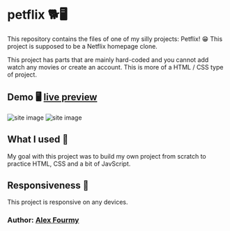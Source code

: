 # petflix 🐕🖥

This repository contains the files of one of my silly projects: Petflix! 😁 This project is supposed to be a Netflix homepage clone.

This project has parts that are mainly hard-coded and you cannot add watch any movies or create an account. This is more of a HTML / CSS type of project.


## Demo 🖥 [live preview](https://a4my.github.io/petflix/)

![site image](https://i.imgur.com/kfhJNRo.jpg)
![site image](https://i.imgur.com/uPHnjBI.jpg)

## What I used 🔨
My goal with this project was to build my own project from scratch to practice HTML, CSS and a bit of JavScript.

## Responsiveness 📱
This project is responsive on any devices.

### Author: [Alex Fourmy](https://www.linkedin.com/in/alex-fourmy/)

